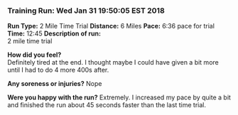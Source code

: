 ### Training Run: Wed Jan 31 19:50:05 EST 2018
**Run Type:** 2 Mile Time Trial
**Distance:** 6 Miles
**Pace:** 6:36 pace for trial
**Time:** 12:45
**Description of run:**  
2 mile time trial

**How did you feel?**   
Definitely tired at the end.  I thought maybe I could have given a bit more until I had to do 4 more 400s after.

**Any soreness or injuries?**
Nope

**Were you happy with the run?**
Extremely.  I increased my pace by quite a bit and finished the run about 45 seconds faster than the last time trial.
